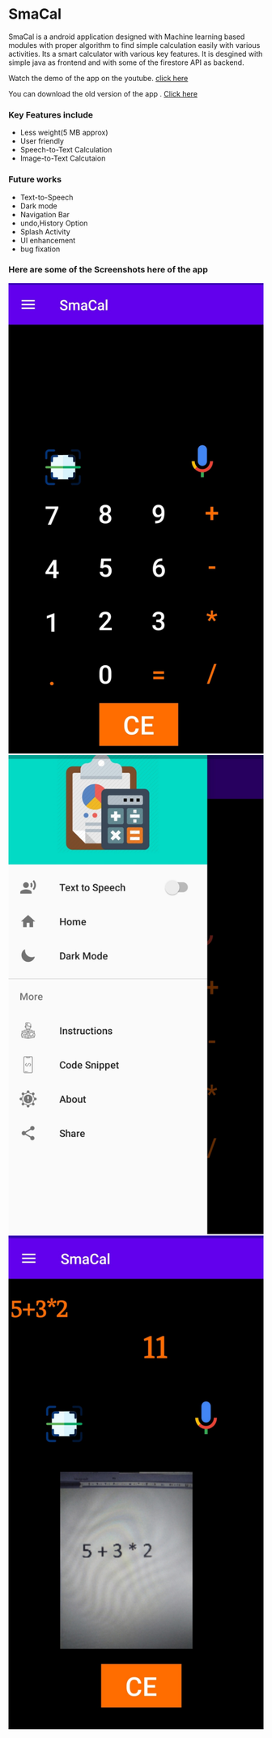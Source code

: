 # SmaCal

SmaCal is a android application designed with Machine learning based modules with proper algorithm to find simple calculation easily with various activities. Its a smart calculator with various key features. It is desgined with simple java as frontend and with some of the firestore API as backend.

Watch the demo of the app on the youtube. [click here](https://www.youtube.com/watch?v=OleeFuBYfSo)

You can download the old version of the app . [Click here]()

### Key Features include
- Less weight(5 MB approx)
- User friendly
- Speech-to-Text Calculation
- Image-to-Text Calcutaion


### Future works
- Text-to-Speech 
- Dark mode
- Navigation Bar
- undo,History Option
- Splash Activity
- UI enhancement
- bug fixation

### Here are some of the Screenshots here of the app
![Main Page](https://github.com/adarsh1405/SmaCal/blob/master/Assests/IMG_20201003_113222.jpg)
![Navigation Drawer](https://github.com/adarsh1405/SmaCal/blob/master/Assests/IMG_20201003_113243.jpg)
![Image-to-Text](https://github.com/adarsh1405/SmaCal/blob/master/Assests/IMG_20201003_113320.jpg)
